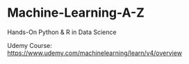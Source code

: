 # Machine-Learning-A-Z
Hands-On Python &amp; R in Data Science  

Udemy Course: https://www.udemy.com/machinelearning/learn/v4/overview
